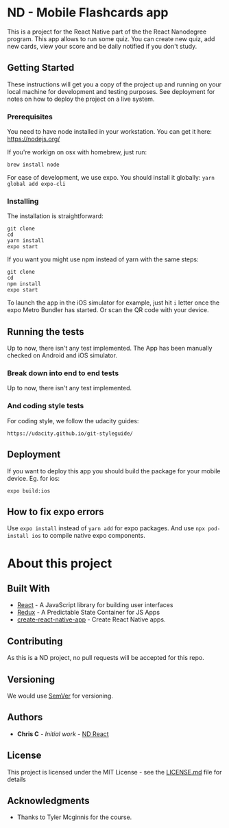 # ND - Mobile Flashcards app

This is a project for the React Native part of the the React Nanodegree program.
This app allows to run some quiz. You can create new quiz, add new cards, view
your score and be daily notified if you don't study.

## Getting Started

These instructions will get you a copy of the project up and running on your 
local machine for development and testing purposes. See deployment for notes 
on how to deploy the project on a live system.

### Prerequisites

You need to have node installed in your workstation.
You can get it here: https://nodejs.org/

If you're workign on osx with homebrew, just run:
```
brew install node
```
For ease of development, we use expo. You should install it globally:
`yarn global add expo-cli`

### Installing

The installation is straightforward:

```
git clone 
cd
yarn install
expo start
```

If you want you might use npm instead of yarn with the same steps:

```
git clone
cd
npm install
expo start
```

To launch the app in the iOS simulator for example, just hit `i` letter 
once the expo Metro Bundler has started. Or scan the QR code with your device.

## Running the tests

Up to now, there isn't any test implemented.
The App has been manually checked on Android and iOS simulator.

### Break down into end to end tests

Up to now, there isn't any test implemented.

### And coding style tests

For coding style, we follow the udacity guides:

```
https://udacity.github.io/git-styleguide/
```

## Deployment

If you want to deploy this app you should build the package for your mobile 
device. Eg. for ios:

```
expo build:ios
```

## How to fix expo errors

Use `expo install` instead of `yarn add` for expo packages.
And use `npx pod-install ios` to compile native expo components.

# About this project

## Built With

* [React](https://reactjs.org/) - A JavaScript library for building user interfaces
* [Redux](https://redux.js.org/) - A Predictable State Container for JS Apps
* [create-react-native-app](https://github.com/expo/create-react-native-app) - Create React Native apps.

## Contributing

As this is a ND project, no pull requests will be accepted for this repo.

## Versioning

We would use [SemVer](http://semver.org/) for versioning.

## Authors

* **Chris C** - *Initial work* - [ND React](https://www.udacity.com/course/react-nanodegree--nd019)

## License

This project is licensed under the MIT License - see the [LICENSE.md](LICENSE.md) file for details

## Acknowledgments

* Thanks to Tyler Mcginnis for the course.